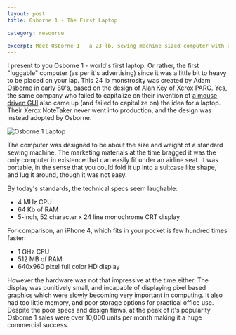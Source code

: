 ```yaml
---
layout: post
title: Osborne 1 - The First Laptop

category: resource

excerpt: Meet Osborne 1 - a 23 lb, sewing machine sized computer with a 5" display. What's so special about it? It was the first commercially available "laptop" computer. Or rather "portable" computer, because no one in their right mind would actually put this monstrosity on their lap - at least not without it causing some permanent damage.
---
```


I present to you Osborne 1 - world's first laptop. Or rather, the first "luggable" computer (as per it's advertising) since it was a little bit to heavy to be placed on your lap. This 24 lb monstrosity was created by Adam Osborne in early 80's, based on the design of Alan Key of Xerox PARC. Yes, the same company who failed to capitalize on their invention of [a mouse driven GUI][1] also came up (and failed to capitalize on) the idea for a laptop. Their Xerox NoteTaker never went into production, and the design was instead adopted by Osborne.

![Osborne 1 Laptop]({{site.baseurl}}/img/osborne.jpg)

The computer was designed to be about the size and weight of a standard sewing machine. The marketing materials at the time bragged it was the only computer in existence that can easily fit under an airline seat. It was portable, in the sense that you could fold it up into a suitcase like shape, and lug it around, though it was not easy.

By today's standards, the technical specs seem laughable:

* 4 MHz CPU
* 64 Kb of RAM
* 5-inch, 52 character x 24 line monochrome CRT display

For comparison, an iPhone 4, which fits in your pocket is few hundred times faster:

* 1 GHz CPU
* 512 MB of RAM
* 640x960 pixel full color HD display

However the hardware was not that impressive at the time either. The display was punitively small, and incapable of displaying pixel based graphics which were slowly becoming very important in computing. It also had too little memory, and poor storage options for practical office use. Despite the poor specs and design flaws, at the peak of it's popularity Osborne 1 sales were over 10,000 units per month making it a huge commercial success.

[1]: {{site.baseurl}}/student-resource/2012/09/02/xerox-alto/
